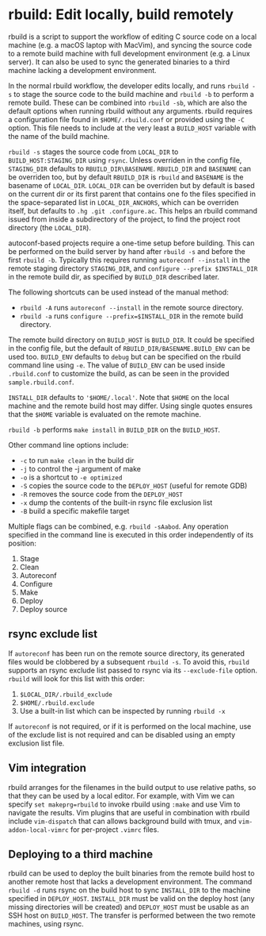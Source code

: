 # rbuild: Edit locally, build remotely

rbuild is a script to support the workflow of editing C source code
on a local machine (e.g. a macOS laptop with MacVim), and syncing the
source code to a remote build machine with full development environment
(e.g. a Linux server). It can also be used to sync the generated binaries to a
third machine lacking a development environment.

In the normal rbuild workflow, the developer edits locally, and
runs `rbuild -s` to stage the source code to the build machine and
`rbuild -b` to perform a remote build. These can be combined into
`rbuild -sb`, which are also the default options when running rbuild
without any arguments. rbuild requires a configuration file found
in `$HOME/.rbuild.conf` or provided using the `-C` option. This file
needs to include at the very least a `BUILD_HOST` variable with the name
of the build machine.

`rbuild -s` stages the source code from `LOCAL_DIR` to
`BUILD_HOST:STAGING_DIR` using `rsync`. Unless overriden in the
config file, `STAGING_DIR` defaults to `RBUILD_DIR\BASENAME`.
`RBUILD_DIR` and `BASENAME` can be overriden too, but by default
`RBUILD_DIR` is `rbuild` and `BASENAME` is the basename of `LOCAL_DIR`.
`LOCAL_DIR` can be overriden but by default is based on the current
dir or its first parent that contains one fo the files specified
in the space-separated list in `LOCAL_DIR_ANCHORS`, which can be
overriden itself, but defaults to `.hg .git .configure.ac`.  This
helps an rbuild command issued from inside a subdirectory of the
project, to find the project root directory (the `LOCAL_DIR`).

autoconf-based projects require a one-time setup before building.
This can be performed on the build server by hand after `rbuild -s` and
before the first `rbuild -b`. Typically this requires running `autoreconf --install`
in the remote staging directory `STAGING_DIR`, and
`configure --prefix $INSTALL_DIR` in the remote build dir, as specified
by `BUILD_DIR` described later.

The following shortcuts can be used instead of the manual method:

* `rbuild -A` runs `autoreconf --install` in the remote source directory.
* `rbuild -a` runs `configure --prefix=$INSTALL_DIR` in the remote build directory.

The remote build directory on `BUILD_HOST` is `BUILD_DIR`.
It could be specified in the config file, but the default 
of `RBUILD_DIR/BASENAME.BUILD_ENV` can be used too. `BUILD_ENV` defaults to `debug` but
can be specified on the rbuild command line using `-e`. The value of
`BUILD_ENV` can be used inside `.rbuild.conf` to customize the build,
as can be seen in the provided `sample.rbuild.conf`.

`INSTALL_DIR` defaults to `'$HOME/.local'`. Note that `$HOME` on
the local machine and the remote build host may differ. Using single
quotes ensures that the `$HOME` variable is evaluated on the remote
machine.

`rbuild -b` performs `make install` in `BUILD_DIR` on the `BUILD_HOST`.

Other command line options include:

* `-c` to run `make clean` in the build dir
* `-j` to control the -j argument of make
* `-o` is a shortcut to `-e optimized`
* `-S` copies the source code to the `DEPLOY_HOST` (useful for remote GDB)
* `-R` removes the source code from the `DEPLOY_HOST`
* `-x` dump the contents of the built-in rsync file exclusion list
* `-B` build a specific makefile target


Multiple flags can be combined, e.g. `rbuild -sAabod`. 
Any operation specified in the command line is executed
in this order independently of its position:

1. Stage
1. Clean
1. Autoreconf
1. Configure
1. Make
1. Deploy
1. Deploy source

## rsync exclude list

If `autoreconf` has been run on the remote source directory, its generated
files would be clobbered by a subsequent `rbuild -s`. To avoid this, `rbuild`
supports an rsync exclude list passed to rsync via its `--exclude-file`
option. `rbuild` will look for this list with this order:

1. `$LOCAL_DIR/.rbuild_exclude`
1. `$HOME/.rbuild.exclude`
1. Use a built-in list which can be inspected by running `rbuild -x`

If `autoreconf` is not required, or if it is performed on the local machine,
use of the exclude list is not required and can be disabled using an empty
exclusion list file.

## Vim integration

rbuild arranges for the filenames in the build output to use relative
paths, so that they can be used by a local editor. For example,
with Vim we can specify `set makeprg=rbuild` to invoke rbuild using
`:make` and use Vim to navigate the results. Vim plugins that are
useful in combination with rbuild include `vim-dispatch` that can
allows background build with tmux, and `vim-addon-local-vimrc` for
per-project `.vimrc` files.


## Deploying to a third machine

rbuild can be used to deploy the built binaries from the remote
build host to another remote host that lacks a development environment.
The command `rbuild -d` runs rsync on the build host to sync
`INSTALL_DIR` to the machine specified in `DEPLOY_HOST`.  `INSTALL_DIR`
must be valid on the deploy host (any missing directories will be
created) and `DEPLOY_HOST` must be usable as an SSH host on
`BUILD_HOST`.  The transfer is performed between the two remote
machines, using rsync.

